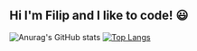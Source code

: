 ## Hi I'm Filip and I like to code! :smiley:

![Anurag's GitHub stats](https://github-readme-stats.vercel.app/api?username=SzymanskiFilip&theme=dark&show_icons=true)
[![Top Langs](https://github-readme-stats.vercel.app/api/top-langs/?username=SzymanskiFilip&theme=dark)](https://github.com/anuraghazra/github-readme-stats)




